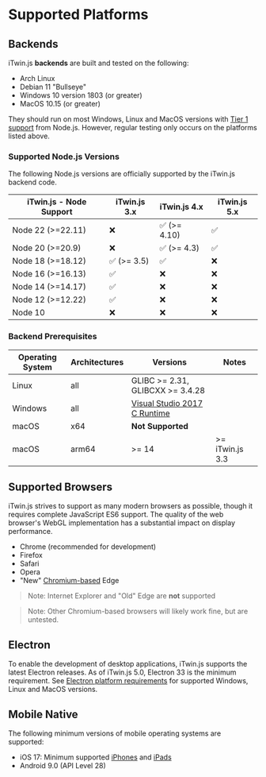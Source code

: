 # Supported Platforms

## Backends

iTwin.js **backends** are built and tested on the following:

- Arch Linux
- Debian 11 "Bullseye"
- Windows 10 version 1803 (or greater)
- MacOS 10.15 (or greater)

They should run on most Windows, Linux and MacOS versions with [Tier 1 support](https://github.com/nodejs/node/blob/master/BUILDING.md#platform-list) from Node.js. However, regular testing only occurs on the platforms listed above.

### Supported Node.js Versions

The following Node.js versions are officially supported by the iTwin.js backend code.

| iTwin.js - Node Support | iTwin.js 3.x | iTwin.js 4.x | iTwin.js 5.x |
| ----------------------- | ------------ | ------------ | ------------ |
| Node 22 (>=22.11)       | ❌           | ✅ (>= 4.10) | ✅          |
| Node 20 (>=20.9)        | ❌           | ✅ (>= 4.3)  | ✅          |
| Node 18 (>=18.12)       | ✅ (>= 3.5)  | ✅           | ❌          |
| Node 16 (>=16.13)       | ✅           | ❌           | ❌          |
| Node 14 (>=14.17)       | ✅           | ❌           | ❌          |
| Node 12 (>=12.22)       | ✅           | ❌           | ❌          |
| Node 10                 | ❌           | ❌           | ❌          |

### Backend Prerequisites

| Operating System | Architectures | Versions                                                                                                           | Notes           |
| ---------------- | ------------- | ------------------------------------------------------------------------------------------------------------------ | --------------- |
| Linux            | all           | GLIBC >= 2.31, GLIBCXX >= 3.4.28                                                                                   |                 |
| Windows          | all           | [Visual Studio 2017 C Runtime](https://support.microsoft.com/help/2977003/the-latest-supported-visual-c-downloads) |                 |
| macOS            | x64           | **Not Supported**                                                                                                  |                 |
| macOS            | arm64         | >= 14                                                                                                              | >= iTwin.js 3.3 |

## Supported Browsers

iTwin.js strives to support as many modern browsers as possible, though it requires complete JavaScript ES6 support. The quality of the web browser's WebGL implementation has a substantial impact on display performance.

- Chrome (recommended for development)
- Firefox
- Safari
- Opera
- "New" [Chromium-based](https://www.microsoft.com/edge) Edge

> Note: Internet Explorer and "Old" Edge are **not** supported

> Note: Other Chromium-based browsers will likely work fine, but are untested.

## Electron

To enable the development of desktop applications, iTwin.js supports the latest Electron releases. As of iTwin.js 5.0, Electron 33 is the minimum requirement. See [Electron platform requirements](https://github.com/electron/electron/#platform-support) for supported Windows, Linux and MacOS versions.

## Mobile Native

The following minimum versions of mobile operating systems are supported:

- iOS 17: Minimum supported [iPhones](https://support.apple.com/guide/iphone/supported-models-iphe3fa5df43/17.0/ios/17.0) and [iPads](https://support.apple.com/guide/ipad/supported-models-ipad213a25b2/17.0/ipados/17.0)
- Android 9.0 (API Level 28)
